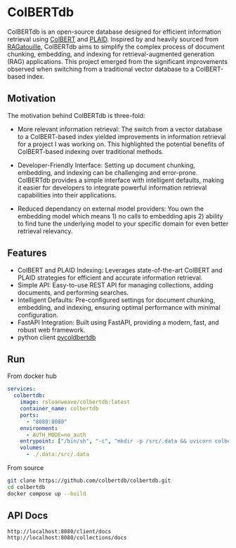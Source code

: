 # ColBERTdb
ColBERTdb is an open-source database designed for efficient information retrieval using [ColBERT](https://github.com/stanford-futuredata/ColBERT) and [PLAID](https://arxiv.org/abs/2205.09707). Inspired by and heavily sourced from [RAGatouille](https://github.com/bclavie/RAGatouille/blob/main/ragatouille/models/colbert.py), ColBERTdb aims to simplify the complex process of document chunking, embedding, and indexing for retrieval-augmented generation (RAG) applications. This project emerged from the significant improvements observed when switching from a traditional vector database to a ColBERT-based index.

## Motivation
The motivation behind ColBERTdb is three-fold:

- More relevant information retrieval: The switch from a vector database to a ColBERT-based index yielded improvements in information retrieval for a project I was working on. This highlighted the potential benefits of ColBERT-based indexing over traditional methods.

- Developer-Friendly Interface: Setting up document chunking, embedding, and indexing can be challenging and error-prone. ColBERTdb provides a simple interface with intelligent defaults, making it easier for developers to integrate powerful information retrieval capabilities into their applications.

- Reduced dependancy on external model providers: You own the embedding model which means 1) no calls to embedding apis 2) ability to find tune the underlying model to your specific domain for even better retrieval relevancy.

## Features
- ColBERT and PLAID Indexing: Leverages state-of-the-art ColBERT and PLAID strategies for efficient and accurate information retrieval.
- Simple API: Easy-to-use REST API for managing collections, adding documents, and performing searches.
- Intelligent Defaults: Pre-configured settings for document chunking, embedding, and indexing, ensuring optimal performance with minimal configuration.
- FastAPI Integration: Built using FastAPI, providing a modern, fast, and robust web framework.
- python client [pycoldbertdb](https://github.com/colbertdb/pycolbertdb.git)


## Run
From docker hub
```yaml
services:
  colbertdb:
    image: rsloanweave/colbertdb:latest
    container_name: colbertdb
    ports:
      - "8080:8080"
    environment:
      - AUTH_MODE=no_auth
    entrypoint: ["/bin/sh", "-c", "mkdir -p /src/.data && uvicorn colbertdb.server.main:app --host 0.0.0.0 --port 8080 --reload"]
    volumes:
      - ./.data:/src/.data
```
From source
```bash
git clone https://github.com/colbertdb/colbertdb.git
cd colbertdb
docker compose up --build
```

## API Docs
```
http://localhost:8080/client/docs
http://localhost:8080/collections/docs
```